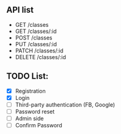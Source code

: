 ## API list

- GET /classes
- GET /classes/:id
- POST /classes
- PUT /classes/:id
- PATCH /classes/:id
- DELETE /classes/:id


## TODO List:

- [x] Registration
- [X] Login
- [ ]  Third-party authentication (FB, Google)
- [ ]  Password reset
- [ ]  Admin side
- [ ]  Confirm Password 

